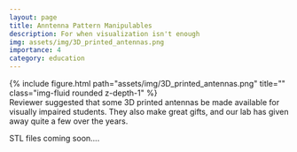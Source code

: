 ```yaml
---
layout: page
title: Anntenna Pattern Manipulables
description: For when visualization isn't enough
img: assets/img/3D_printed_antennas.png
importance: 4
category: education
---
```


<div class="row">
    <div class="col-sm mt-3 mt-md-0">
        {% include figure.html path="assets/img/3D_printed_antennas.png" title="" class="img-fluid rounded z-depth-1" %}
    </div>
</div>
<div class="caption">
    Reviewer suggested that some 3D printed antennas be made available for visually impaired students.  They also make great gifts, and our lab has given away quite a few over the years.
</div>

STL files coming soon....